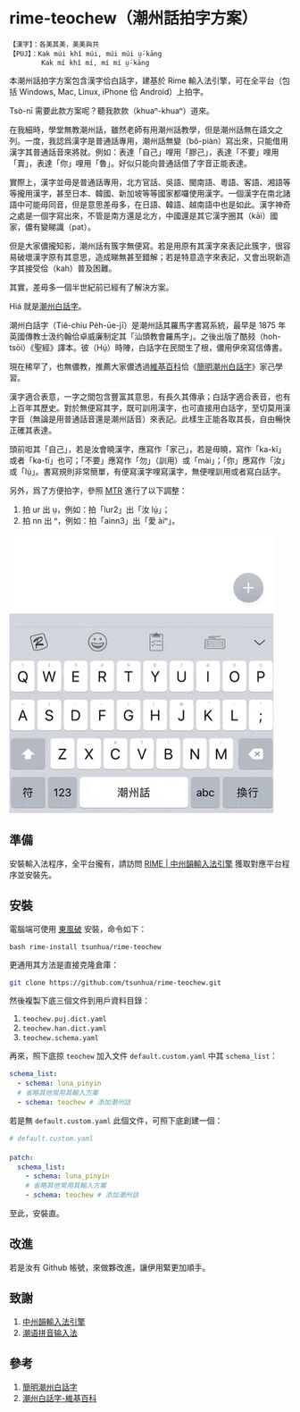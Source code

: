 # rime-teochew（潮州話拍字方案）

```
【漢字】：各美其美，美美與共
【PUJ】：Kak múi khî múi, múi múi ṳ́-kāng
        Kak mí khî mí, mí mí ṳ́-kāng
```

本潮州話拍字方案包含漢字佮白話字，建基於 Rime 輸入法引擎，可在全平台（包括 Windows, Mac, Linux, iPhone 佮 Android）上拍字。

Tsò-nī 需要此款方案呢？聽我款款（khuaⁿ-khuaⁿ）道來。

在我細時，學堂無教潮州話，雖然老師有用潮州話教學，但是潮州話無在語文之列。一度，我認爲漢字是普通話專用，潮州話無變（bô-piàn）寫出來，只能借用漢字其普通話音來將就。例如：表達「自己」哩用「膠己」，表達「不要」哩用「賣」，表達「你」哩用「魯」。好似只能向普通話借了字音正能表達。

實際上，漢字並毋是普通話專用，北方官話、吳語、閩南語、粵語、客語、湘語等等攏用漢字，甚至日本、韓國、新加坡等等國家都囉使用漢字。一個漢字在南北諸語中可能毋同音，但是意思差毋多，在日語、韓語、越南語中也是如此。漢字神奇之處是一個字寫出來，不管是南方還是北方，中國還是其它漢字圈其（kāi）國家，儂有變睇識（pat）。

但是大家儂攏知影，潮州話有簇字無便寫。若是用原有其漢字來表記此簇字，很容易破壞漢字原有其意思，造成睇無甚至錯解；若是特意造字來表記，又會出現新造字其接受佮（kah）普及困難。

其實，差毋多一個半世紀前已經有了解決方案。

Hiá 就是[潮州白話字](https://zh.wikipedia.org/wiki/%E6%BD%AE%E5%B7%9E%E7%99%BD%E8%A9%B1%E5%AD%97)。

潮州白話字（Tiê-chiu Pe̍h-ūe-jī）是潮州話其羅馬字書寫系統，最早是 1875 年英國傳教士汲约翰佮卓威廉制定其「汕頭教會羅馬字」。之後出版了酷㩼（hoh-tsōi）《聖經》譯本。彼（Hṳ́）時陣，白話字在民間生了根，儂用伊來寫信傳書。

現在稀罕了，也無儂教，推薦大家儂透過[維基百科](https://zh.wikipedia.org/wiki/%E6%BD%AE%E5%B7%9E%E7%99%BD%E8%A9%B1%E5%AD%97)佮《[簡明潮州白話字](https://hokkien-writing.github.io/simple_puj/)》家己學習。

漢字適合表意，一字之間包含豐富其意思，有長久其傳承；白話字適合表音，也有上百年其歷史。對於無便寫其字，既可訓用漢字，也可直接用白話字，至切莫用漢字音（無論是用普通話音還是潮州話音）來表記。此樣生正能各取其長，自由暢快正確其表達。

頭前呾其「自己」，若是汝會曉漢字，應寫作「家己」，若是毋曉，寫作「ka-kī」或者「ka-tī」也可；「不要」應寫作「勿」（訓用）或「mài」；「你」應寫作「汝」或「lṳ́」。書寫規則非常簡單，有便寫漢字哩寫漢字，無便哩訓用或者寫白話字。

另外，爲了方便拍字，參照 [MTR](http://tappcdn.resources.teochew.pw/files/20170114001.pdf) 進行了以下調整：

1. 拍 ur 出 ṳ，例如：拍「lur2」出「汝 lṳ́」；
2. 拍 nn 出 ⁿ，例如：拍「ainn3」出「愛 àiⁿ」。

![有閒來食茶](img/u-oinn-lai-chiah-te.GIF)

## 準備

安裝輸入法程序，全平台攏有，請訪問 [RIME | 中州韻輸入法引擎](https://rime.im/download/) 獲取對應平台程序並安裝先。

## 安裝

電腦端可使用 [東風破](https://github.com/rime/plum) 安裝，命令如下：

``` shell
bash rime-install tsunhua/rime-teochew
```

更通用其方法是直接克隆倉庫：

```bash
git clone https://github.com/tsunhua/rime-teochew.git
```

然後複製下底三個文件到用戶資料目錄：

1. `teochew.puj.dict.yaml`
2. `teochew.han.dict.yaml`
3. `teochew.schema.yaml` 

再來，照下底掠 `teochew` 加入文件 `default.custom.yaml` 中其 `schema_list`：

``` yaml
schema_list:
  - schema: luna_pinyin
  # 省略其他常用其輸入方案
  - schema: teochew # 添加潮州話
```

若是無 `default.custom.yaml` 此個文件，可照下底創建一個：

```yaml
# default.custom.yaml

patch:
  schema_list:
    - schema: luna_pinyin
    # 省略其他常用其輸入方案
    - schema: teochew # 添加潮州話
```

至此，安裝直。

## 改進

若是汝有 Github 帳號，來做夥改進，讓伊用緊更加順手。

## 致謝

1. [中州韻輸入法引擎](https://rime.im/)
2. [潮语拼音输入法](https://github.com/kahaani/dieghv)

## 參考

1. [簡明潮州白話字](https://hokkien-writing.github.io/simple_puj/)
2. [潮州白話字-維基百科](https://zh.wikipedia.org/wiki/%E6%BD%AE%E5%B7%9E%E7%99%BD%E8%A9%B1%E5%AD%97)
